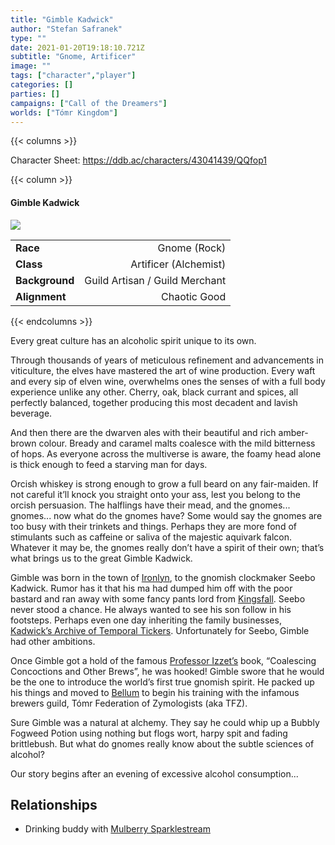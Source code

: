 ```yaml
---
title: "Gimble Kadwick"
author: "Stefan Safranek"
type: ""
date: 2021-01-20T19:18:10.721Z
subtitle: "Gnome, Artificer"
image: ""
tags: ["character","player"]
categories: []
parties: []
campaigns: ["Call of the Dreamers"]
worlds: ["Tómr Kingdom"]
---
```


{{< columns >}}

Character Sheet: https://ddb.ac/characters/43041439/QQfop1

{{< column >}}

<div class="description-table">

#### Gimble Kadwick

<img src="/images/" class="portrait">

|                   |                                |
| ----------------- | ------------------------------:|
| <b>Race</b>       | Gnome (Rock)	                 |
| <b>Class</b>      | Artificer (Alchemist)          |
| <b>Background</b> | Guild Artisan / Guild Merchant |
| <b>Alignment</b>  | Chaotic Good                   |

</div>

{{< endcolumns >}}


Every great culture has an alcoholic spirit unique to its own.

Through thousands of years of meticulous refinement and advancements in viticulture, the elves have mastered the art of wine production. Every waft and every sip of elven wine, overwhelms ones the senses of with a full body experience unlike any other. Cherry, oak, black currant and spices, all perfectly balanced, together producing this most decadent and lavish beverage.

And then there are the dwarven ales with their beautiful and rich amber-brown colour. Bready and caramel malts coalesce with the mild bitterness of hops. As everyone across the multiverse is aware, the foamy head alone is thick enough to feed a starving man for days.

Orcish whiskey is strong enough to grow a full beard on any fair-maiden. If not careful it’ll knock you straight onto your ass, lest you belong to the orcish persuasion. The halflings have their mead, and the gnomes... gnomes... now what do the gnomes have? Some would say the gnomes are too busy with their trinkets and things. Perhaps they are more fond of stimulants such as caffeine or saliva of the majestic aquivark falcon. Whatever it may be, the gnomes really don’t have a spirit of their own; that’s what brings us to the great Gimble Kadwick.

Gimble was born in the town of [Ironlyn](/places/ironlyn), to the gnomish clockmaker Seebo Kadwick. Rumor has it that his ma had dumped him off with the poor bastard and ran away with some fancy pants lord from [Kingsfall](/places/kingsfall). Seebo never stood a chance. He always wanted to see his son follow in his footsteps. Perhaps even one day inheriting the family businesses, [Kadwick’s Archive of Temporal Tickers](TODO). Unfortunately for Seebo, Gimble had other ambitions.

Once Gimble got a hold of the famous [Professor Izzet’s](/characters/niv-izzet) book, “Coalescing Concoctions and Other Brews”, he was hooked! Gimble swore that he would be the one to introduce the world’s first true gnomish spirit. He packed up his things and moved to [Bellum](/places/bellum) to begin his training with the infamous brewers guild, Tómr Federation of Zymologists (aka TFZ).

Sure Gimble was a natural at alchemy. They say he could whip up a Bubbly Fogweed Potion  using nothing but flogs wort, harpy spit and fading brittlebush. But what do gnomes really know  about the subtle sciences of alcohol?

Our story begins after an evening of excessive alcohol consumption...


## Relationships

 - Drinking buddy with [Mulberry Sparklestream](/characters/mulberry-sparklestream)

